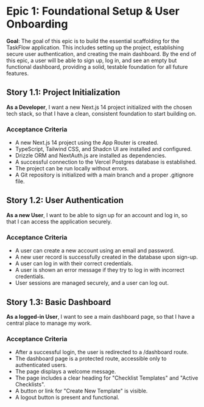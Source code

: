 # Epic 1: Foundational Setup & User Onboarding

**Goal**: The goal of this epic is to build the essential scaffolding for the TaskFlow application. This includes setting up the project, establishing secure user authentication, and creating the main dashboard. By the end of this epic, a user will be able to sign up, log in, and see an empty but functional dashboard, providing a solid, testable foundation for all future features.

## Story 1.1: Project Initialization

**As a Developer**, I want a new Next.js 14 project initialized with the chosen tech stack, so that I have a clean, consistent foundation to start building on.

### Acceptance Criteria

- A new Next.js 14 project using the App Router is created.
- TypeScript, Tailwind CSS, and Shadcn UI are installed and configured.
- Drizzle ORM and NextAuth.js are installed as dependencies.
- A successful connection to the Vercel Postgres database is established.
- The project can be run locally without errors.
- A Git repository is initialized with a main branch and a proper .gitignore file.

## Story 1.2: User Authentication

**As a new User**, I want to be able to sign up for an account and log in, so that I can access the application securely.

### Acceptance Criteria

- A user can create a new account using an email and password.
- A new user record is successfully created in the database upon sign-up.
- A user can log in with their correct credentials.
- A user is shown an error message if they try to log in with incorrect credentials.
- User sessions are managed securely, and a user can log out.

## Story 1.3: Basic Dashboard

**As a logged-in User**, I want to see a main dashboard page, so that I have a central place to manage my work.

### Acceptance Criteria

- After a successful login, the user is redirected to a /dashboard route.
- The dashboard page is a protected route, accessible only to authenticated users.
- The page displays a welcome message.
- The page includes a clear heading for "Checklist Templates" and "Active Checklists".
- A button or link for "Create New Template" is visible.
- A logout button is present and functional. 